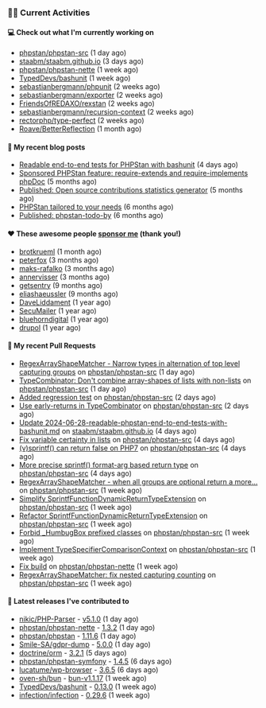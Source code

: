 ### 👨‍💻 Current Activities


#### 💻 Check out what I'm currently working on

- [phpstan/phpstan-src](https://github.com/phpstan/phpstan-src) (1 day ago)
- [staabm/staabm.github.io](https://github.com/staabm/staabm.github.io) (3 days ago)
- [phpstan/phpstan-nette](https://github.com/phpstan/phpstan-nette) (1 week ago)
- [TypedDevs/bashunit](https://github.com/TypedDevs/bashunit) (1 week ago)
- [sebastianbergmann/phpunit](https://github.com/sebastianbergmann/phpunit) (2 weeks ago)
- [sebastianbergmann/exporter](https://github.com/sebastianbergmann/exporter) (2 weeks ago)
- [FriendsOfREDAXO/rexstan](https://github.com/FriendsOfREDAXO/rexstan) (2 weeks ago)
- [sebastianbergmann/recursion-context](https://github.com/sebastianbergmann/recursion-context) (2 weeks ago)
- [rectorphp/type-perfect](https://github.com/rectorphp/type-perfect) (2 weeks ago)
- [Roave/BetterReflection](https://github.com/Roave/BetterReflection) (1 month ago)


#### 📜 My recent blog posts

- [Readable end-to-end tests for PHPStan with bashunit](https://staabm.github.io/2024/06/28/readable-phpstan-end-to-end-tests-with-bashunit.html) (4 days ago)
- [Sponsored PHPStan feature: require-extends and require-implements phpDoc](https://staabm.github.io/2024/01/15/phpstan-require-extends-implements.html) (5 months ago)
- [Published: Open source contributions statistics generator](https://staabm.github.io/2024/01/10/oss-contribs-published.html) (5 months ago)
- [PHPStan tailored to your needs](https://staabm.github.io/2024/01/01/phpstan-customizing.html) (6 months ago)
- [Published: phpstan-todo-by](https://staabm.github.io/2023/12/17/phpstan-todo-by-published.html) (6 months ago)


#### ❤️ These awesome people [sponsor me](https://github.com/sponsors/staabm) (thank you!)

- [brotkrueml](https://github.com/brotkrueml) (1 month ago)
- [peterfox](https://github.com/peterfox) (3 months ago)
- [maks-rafalko](https://github.com/maks-rafalko) (3 months ago)
- [annervisser](https://github.com/annervisser) (3 months ago)
- [getsentry](https://github.com/getsentry) (9 months ago)
- [eliashaeussler](https://github.com/eliashaeussler) (9 months ago)
- [DaveLiddament](https://github.com/DaveLiddament) (1 year ago)
- [SecuMailer](https://github.com/SecuMailer) (1 year ago)
- [bluehorndigital](https://github.com/bluehorndigital) (1 year ago)
- [drupol](https://github.com/drupol) (1 year ago)


#### 🔨 My recent Pull Requests

- [RegexArrayShapeMatcher - Narrow types in alternation of top level capturing groups](https://github.com/phpstan/phpstan-src/pull/3202) on [phpstan/phpstan-src](https://github.com/phpstan/phpstan-src) (1 day ago)
- [TypeCombinator: Don&#39;t combine array-shapes of lists with non-lists](https://github.com/phpstan/phpstan-src/pull/3201) on [phpstan/phpstan-src](https://github.com/phpstan/phpstan-src) (1 day ago)
- [Added regression test](https://github.com/phpstan/phpstan-src/pull/3198) on [phpstan/phpstan-src](https://github.com/phpstan/phpstan-src) (2 days ago)
- [Use early-returns in TypeCombinator](https://github.com/phpstan/phpstan-src/pull/3197) on [phpstan/phpstan-src](https://github.com/phpstan/phpstan-src) (2 days ago)
- [Update 2024-06-28-readable-phpstan-end-to-end-tests-with-bashunit.md](https://github.com/staabm/staabm.github.io/pull/112) on [staabm/staabm.github.io](https://github.com/staabm/staabm.github.io) (4 days ago)
- [Fix variable certainty in lists](https://github.com/phpstan/phpstan-src/pull/3194) on [phpstan/phpstan-src](https://github.com/phpstan/phpstan-src) (4 days ago)
- [(v)sprintf() can return false on PHP7](https://github.com/phpstan/phpstan-src/pull/3193) on [phpstan/phpstan-src](https://github.com/phpstan/phpstan-src) (4 days ago)
- [More precise sprintf() format-arg based return type](https://github.com/phpstan/phpstan-src/pull/3192) on [phpstan/phpstan-src](https://github.com/phpstan/phpstan-src) (4 days ago)
- [RegexArrayShapeMatcher - when all groups are optional return a more…](https://github.com/phpstan/phpstan-src/pull/3189) on [phpstan/phpstan-src](https://github.com/phpstan/phpstan-src) (1 week ago)
- [Simplify SprintfFunctionDynamicReturnTypeExtension](https://github.com/phpstan/phpstan-src/pull/3188) on [phpstan/phpstan-src](https://github.com/phpstan/phpstan-src) (1 week ago)
- [Refactor SprintfFunctionDynamicReturnTypeExtension](https://github.com/phpstan/phpstan-src/pull/3187) on [phpstan/phpstan-src](https://github.com/phpstan/phpstan-src) (1 week ago)
- [Forbid _HumbugBox prefixed classes](https://github.com/phpstan/phpstan-src/pull/3186) on [phpstan/phpstan-src](https://github.com/phpstan/phpstan-src) (1 week ago)
- [Implement TypeSpecifierComparisonContext](https://github.com/phpstan/phpstan-src/pull/3185) on [phpstan/phpstan-src](https://github.com/phpstan/phpstan-src) (1 week ago)
- [Fix build](https://github.com/phpstan/phpstan-nette/pull/151) on [phpstan/phpstan-nette](https://github.com/phpstan/phpstan-nette) (1 week ago)
- [RegexArrayShapeMatcher: fix nested capturing counting](https://github.com/phpstan/phpstan-src/pull/3184) on [phpstan/phpstan-src](https://github.com/phpstan/phpstan-src) (1 week ago)


#### 🔭 Latest releases I've contributed to

- [nikic/PHP-Parser](https://github.com/nikic/PHP-Parser) - [v5.1.0](https://github.com/nikic/PHP-Parser/releases/tag/v5.1.0) (1 day ago)
- [phpstan/phpstan-nette](https://github.com/phpstan/phpstan-nette) - [1.3.2](https://github.com/phpstan/phpstan-nette/releases/tag/1.3.2) (1 day ago)
- [phpstan/phpstan](https://github.com/phpstan/phpstan) - [1.11.6](https://github.com/phpstan/phpstan/releases/tag/1.11.6) (1 day ago)
- [Smile-SA/gdpr-dump](https://github.com/Smile-SA/gdpr-dump) - [5.0.0](https://github.com/Smile-SA/gdpr-dump/releases/tag/5.0.0) (1 day ago)
- [doctrine/orm](https://github.com/doctrine/orm) - [3.2.1](https://github.com/doctrine/orm/releases/tag/3.2.1) (5 days ago)
- [phpstan/phpstan-symfony](https://github.com/phpstan/phpstan-symfony) - [1.4.5](https://github.com/phpstan/phpstan-symfony/releases/tag/1.4.5) (6 days ago)
- [lucatume/wp-browser](https://github.com/lucatume/wp-browser) - [3.6.5](https://github.com/lucatume/wp-browser/releases/tag/3.6.5) (6 days ago)
- [oven-sh/bun](https://github.com/oven-sh/bun) - [bun-v1.1.17](https://github.com/oven-sh/bun/releases/tag/bun-v1.1.17) (1 week ago)
- [TypedDevs/bashunit](https://github.com/TypedDevs/bashunit) - [0.13.0](https://github.com/TypedDevs/bashunit/releases/tag/0.13.0) (1 week ago)
- [infection/infection](https://github.com/infection/infection) - [0.29.6](https://github.com/infection/infection/releases/tag/0.29.6) (1 week ago)
